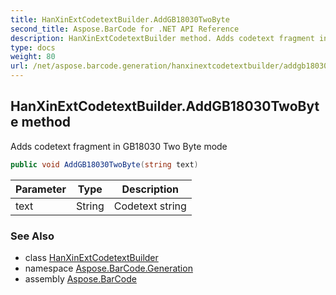 ```yaml
---
title: HanXinExtCodetextBuilder.AddGB18030TwoByte
second_title: Aspose.BarCode for .NET API Reference
description: HanXinExtCodetextBuilder method. Adds codetext fragment in GB18030 Two Byte mode
type: docs
weight: 80
url: /net/aspose.barcode.generation/hanxinextcodetextbuilder/addgb18030twobyte/
---
```

## HanXinExtCodetextBuilder.AddGB18030TwoByte method

Adds codetext fragment in GB18030 Two Byte mode

```csharp
public void AddGB18030TwoByte(string text)
```

| Parameter | Type | Description |
| --- | --- | --- |
| text | String | Codetext string |

### See Also

* class [HanXinExtCodetextBuilder](../)
* namespace [Aspose.BarCode.Generation](../../hanxinextcodetextbuilder/)
* assembly [Aspose.BarCode](../../../)


